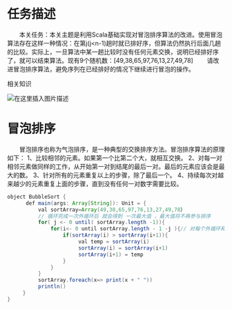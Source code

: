 # 任务描述
    本关任务：本关主题是利用Scala基础实现对冒泡排序算法的改进。使用冒泡算法存在这样一种情况：在第j(j<n-1)趟时就已排好序，但算法仍然执行后面几趟的比较。实际上，一旦算法中某一趟比较时没有任何元素交换，说明已经排好序了，就可以结束算法。现有9个随机数：[49,38,65,97,76,13,27,49,78]
    请改进冒泡排序算法，避免序列在已经排好的情况下继续进行冒泡的操作。

相关知识

![在这里插入图片描述](https://img-blog.csdnimg.cn/ab27e1eac4e142f2bdb97848ac3c0e8e.png)

# 冒泡排序
    冒泡排序也称为气泡排序，是一种典型的交换排序方法。冒泡排序算法的原理如下：
1、比较相邻的元素。如果第一个比第二个大，就相互交换。
2、对每一对相邻元素做同样的工作，从开始第一对到结尾的最后一对。最后的元素应该会是最大的数。
3、针对所有的元素重复以上的步骤，除了最后一个。
4、持续每次对越来越少的元素重复上面的步骤，直到没有任何一对数字需要比较。

```java
object BubbleSort {  
      def main(args: Array[String]): Unit = {  
          val sortArray=Array(49,38,65,97,76,13,27,49,78）  
          // 循环完成一次外循环后 就会得到 一次最大值 ，最大值将不再参与排序  
          for( j <- 0 until( sortArray.length -1)){    
              for(i<- 0 until sortArray.length - 1 -j ){// 对每个外循环和进行多次内循环  
                  if(sortArray(i) > sortArray(i+1)){  
                       val temp = sortArray(i)  
                       sortArray(i) = sortArray(i+1)  
                       sortArray(i+1) = temp  
                  }       
              }  
          }  
          sortArray.foreach(x=> print(x + " "))  
          println()  
     }  
}  

```
